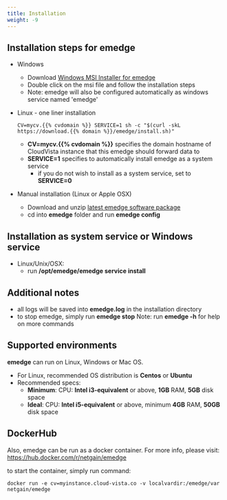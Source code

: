 ```yaml
---
title: Installation
weight: -9
---
```

## Installation steps for emedge
  - Windows
    - Download <a href="https://download.{{% domain %}}/emedge/emedge-v11.msi" target="_blank">Windows MSI Installer for emedge</a>
    - Double click on the msi file and follow the installation steps
    - Note: emedge will also be configured automatically as windows service named 'emedge'
  - Linux - one liner installation

        CV=mycv.{{% cvdomain %}} SERVICE=1 sh -c "$(curl -skL https://download.{{% domain %}}/emedge/install.sh)"
    * **CV=mycv.{{% cvdomain %}}** specifies the domain hostname of CloudVista instance that this emedge should forward data to
    * **SERVICE=1** specifies to automatically install emedge as a system service
      * if you do not wish to install as a system service, set to **SERVICE=0**

  - Manual installation (Linux or Apple OSX)
    - Download and unzip <a href="https://download.{{% domain %}}/emedge/emedge-latest.zip" target="_blank">latest emedge software package</a>
    - cd into **emedge** folder and run **emedge config**

## Installation as system service or Windows service
  - Linux/Unix/OSX:
    - run **/opt/emedge/emedge service install**

## Additional notes
  - all logs will be saved into **emedge.log** in the installation directory
  - to stop emedge, simply run **emedge stop**
  Note: run **emedge -h** for help on more commands

## Supported environments
**emedge** can run on Linux, Windows or Mac OS.
  - For Linux, recommended OS distribution is **Centos** or **Ubuntu**
  - Recommended specs:
    * **Minimum**: CPU: **Intel i3-equivalent** or above, **1GB** RAM, **5GB** disk space
    * **Ideal**:   CPU: **Intel i5-equivalent** or above, minimum **4GB** RAM, **50GB** disk space

## DockerHub
  Also, emedge can be run as a docker container.
	For more info, please visit: <a href="https://hub.docker.com/r/netgain/emedge">https://hub.docker.com/r/netgain/emedge</a>

  to start the container, simply run command:

	docker run -e cv=myinstance.cloud-vista.co -v localvardir:/emedge/var netgain/emedge

